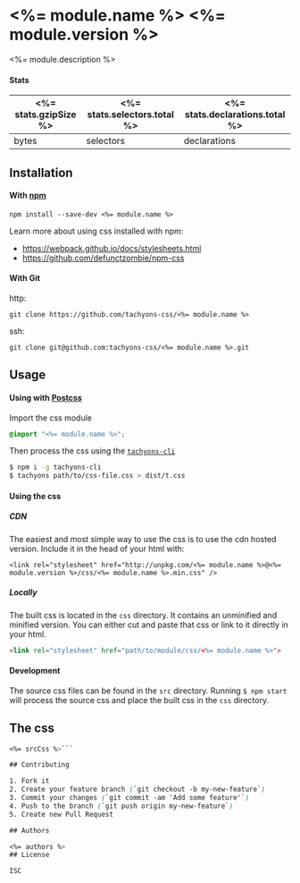 # <%= module.name %> <%= module.version %>

<%= module.description %>

#### Stats

<%= stats.gzipSize %> | <%= stats.selectors.total %> | <%= stats.declarations.total %>
---|---|---
bytes | selectors | declarations

## Installation

#### With [npm](https://npmjs.com)

```
npm install --save-dev <%= module.name %>
```

Learn more about using css installed with npm:
* https://webpack.github.io/docs/stylesheets.html
* https://github.com/defunctzombie/npm-css

#### With Git

http:
```
git clone https://github.com/tachyons-css/<%= module.name %>
```

ssh:
```
git clone git@github.com:tachyons-css/<%= module.name %>.git
```

## Usage

#### Using with [Postcss](https://github.com/postcss/postcss)

Import the css module

```css
@import "<%= module.name %>";
```

Then process the css using the [`tachyons-cli`](https://github.com/tachyons-css/tachyons-cli)

```sh
$ npm i -g tachyons-cli
$ tachyons path/to/css-file.css > dist/t.css
```

#### Using the css

##### CDN
The easiest and most simple way to use the css is to use the cdn hosted version. Include it in the head of your html with:

```
<link rel="stylesheet" href="http://unpkg.com/<%= module.name %>@<%= module.version %>/css/<%= module.name %>.min.css" />
```

##### Locally
The built css is located in the `css` directory. It contains an unminified and minified version.
You can either cut and paste that css or link to it directly in your html.

```html
<link rel="stylesheet" href="path/to/module/css/<%= module.name %>">
```

#### Development

The source css files can be found in the `src` directory.
Running `$ npm start` will process the source css and place the built css in the `css` directory.

## The css

```css
<%= srcCss %>```

## Contributing

1. Fork it
2. Create your feature branch (`git checkout -b my-new-feature`)
3. Commit your changes (`git commit -am 'Add some feature'`)
4. Push to the branch (`git push origin my-new-feature`)
5. Create new Pull Request

## Authors

<%= authors %>
## License

ISC
